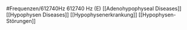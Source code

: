 #Frequenzen/612740Hz
612740 Hz (E)
[[Adenohypophyseal Diseases]]
[[Hypophysen Diseases]]
[[Hypophysenerkrankung]]
[[Hypophysen-Störungen]]